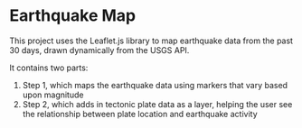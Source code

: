 # Earthquake Map

This project uses the Leaflet.js library to map earthquake data from the past 30 days, drawn dynamically from the USGS API.

It contains two parts:
1. Step 1, which maps the earthquake data using markers that vary based upon magnitude
2. Step 2, which adds in tectonic plate data as a layer, helping the user see the relationship between plate location and earthquake activity
